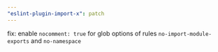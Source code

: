 ```yaml
---
"eslint-plugin-import-x": patch
---
```


fix: enable `nocomment: true` for glob options of rules `no-import-module-exports` and `no-namespace`
